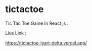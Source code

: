 
# tictactoe
Tic Tac Toe Game In React js . 

Live Link : 

https://tictactoe-lyart-delta.vercel.app/
